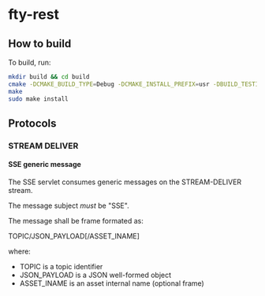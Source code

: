 # fty-rest

## How to build

To build, run:

```bash
mkdir build && cd build
cmake -DCMAKE_BUILD_TYPE=Debug -DCMAKE_INSTALL_PREFIX=usr -DBUILD_TESTING=On ..
make
sudo make install
```

## Protocols

### STREAM DELIVER

#### SSE generic message

The SSE servlet consumes generic messages on the STREAM-DELIVER stream.

The message subject *must* be "SSE".

The message shall be frame formated as:

TOPIC/JSON\_PAYLOAD[/ASSET\_INAME]

where:

* TOPIC is a topic identifier
* JSON\_PAYLOAD is a JSON well-formed object
* ASSET\_INAME is an asset internal name (optional frame)
